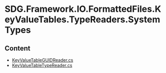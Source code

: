 # SDG.Framework.IO.FormattedFiles.KeyValueTables.TypeReaders.SystemTypes
## Content
- [KeyValueTableGUIDReader.cs](KeyValueTableGUIDReader.cs)
- [KeyValueTableTypeReader.cs](KeyValueTableTypeReader.cs)
